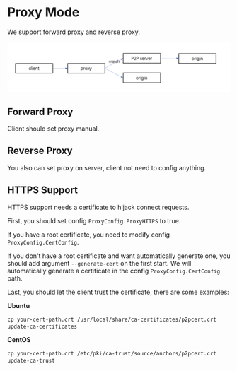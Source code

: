 # Proxy Mode

We support forward proxy and reverse proxy.

![proxy](images/proxy.png)

## Forward Proxy

Client should set proxy manual.

## Reverse Proxy

You also can set proxy on server, client not need to config anything.

## HTTPS Support

HTTPS support needs a certificate to hijack connect requests.

First, you should set config `ProxyConfig.ProxyHTTPS` to true.

If you have a root certificate, you need to modify config `ProxyConfig.CertConfig`.

If you don't have a root certificate and want automatically generate one, you should add argument `--generate-cert` on the first start. We will automatically generate a certificate in the config `ProxyConfig.CertConfig` path.

Last, you should let the client trust the certificate, there are some examples:

**Ubuntu**

```shell
cp your-cert-path.crt /usr/local/share/ca-certificates/p2pcert.crt
update-ca-certificates
```

**CentOS**

```shell
cp your-cert-path.crt /etc/pki/ca-trust/source/anchors/p2pcert.crt
update-ca-trust
```